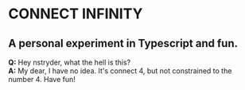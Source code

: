 # CONNECT INFINITY
## A personal experiment in Typescript and fun.
**Q:** Hey nstryder, what the hell is this?  
**A:** My dear, I have no idea. It's connect 4, but not constrained
to the number 4. Have fun!